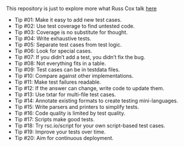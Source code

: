 This repository is just to explore more what Russ Cox talk 
[here](https://www.youtube.com/watch?v=X4rxi9jStLo)


* Tip #01: Make it easy to add new test cases.
* Tip #02: Use test coverage to find untested code.
* Tip #03: Coverage is no substitute for thought.
* Tip #04: Write exhaustive tests.
* Tip #05: Separate test cases from test logic.
* Tip #06: Look for special cases.
* Tip #07: If you didn’t add a test, you didn’t fix the bug.
* Tip #08: Not everything fits in a table.
* Tip #09: Test cases can be in testdata files.
* Tip #10: Compare against other implementations.
* Tip #11: Make test failures readable.
* Tip #12: If the answer can change, write code to update them.
* Tip #13: Use txtar for multi-file test cases.
* Tip #14: Annotate existing formats to create testing mini-languages.
* Tip #15: Write parsers and printers to simplify tests.
* Tip #16: Code quality is limited by test quality.
* Tip #17: Scripts make good tests.
* Tip #18: Try rsc.io/script for your own script-based test cases.
* Tip #19: Improve your tests over time.
* Tip #20: Aim for continuous deployment.